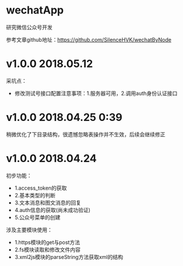 # wechatApp
研究微信公众号开发

参考文章github地址：https://github.com/SilenceHVK/wechatByNode

# v1.0.0 2018.05.12 

采坑点：<br>
* 修改测试号接口配置注意事项：1.服务器可用，2.调用auth身份认证接口

# v1.0.0 2018.04.25 0:39
稍微优化了下目录结构，很遗憾忽略表操作并不生效，后续会继续修正

# v1.0.0 2018.04.24
初步功能：<br>
* 1.access_token的获取<br>
* 2.基本类型的判断<br>
* 3.文本消息和图文消息的回复<br>
* 4.auth信息的获取(尚未成功验证)<br>
* 5.公众号菜单的创建<br>


涉及主要模块使用：<br>
* 1.https模块的get与post方法<br>
* 2.fs模块读取和修改文件内容<br>
* 3.xml2js模块的parseString方法获取xml的结构<br>
